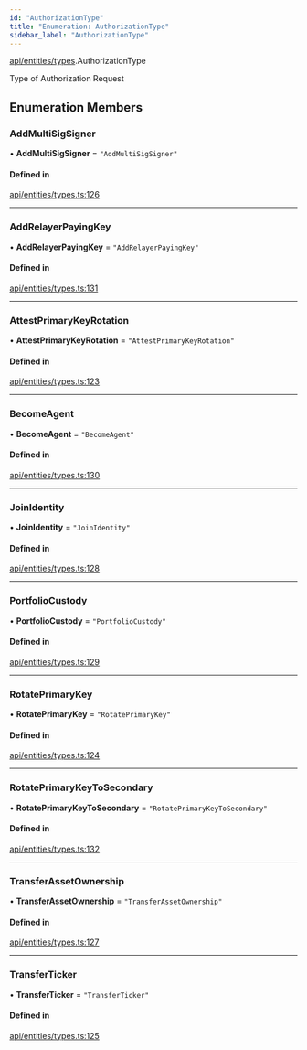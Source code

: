 ```yaml
---
id: "AuthorizationType"
title: "Enumeration: AuthorizationType"
sidebar_label: "AuthorizationType"
---
```


[api/entities/types](../../../../../modules/API/Entities/Types/Types.md).AuthorizationType

Type of Authorization Request

## Enumeration Members

### AddMultiSigSigner

• **AddMultiSigSigner** = ``"AddMultiSigSigner"``

#### Defined in

[api/entities/types.ts:126](https://github.com/PolymeshAssociation/polymesh-sdk/blob/654b99c8d/src/api/entities/types.ts#L126)

___

### AddRelayerPayingKey

• **AddRelayerPayingKey** = ``"AddRelayerPayingKey"``

#### Defined in

[api/entities/types.ts:131](https://github.com/PolymeshAssociation/polymesh-sdk/blob/654b99c8d/src/api/entities/types.ts#L131)

___

### AttestPrimaryKeyRotation

• **AttestPrimaryKeyRotation** = ``"AttestPrimaryKeyRotation"``

#### Defined in

[api/entities/types.ts:123](https://github.com/PolymeshAssociation/polymesh-sdk/blob/654b99c8d/src/api/entities/types.ts#L123)

___

### BecomeAgent

• **BecomeAgent** = ``"BecomeAgent"``

#### Defined in

[api/entities/types.ts:130](https://github.com/PolymeshAssociation/polymesh-sdk/blob/654b99c8d/src/api/entities/types.ts#L130)

___

### JoinIdentity

• **JoinIdentity** = ``"JoinIdentity"``

#### Defined in

[api/entities/types.ts:128](https://github.com/PolymeshAssociation/polymesh-sdk/blob/654b99c8d/src/api/entities/types.ts#L128)

___

### PortfolioCustody

• **PortfolioCustody** = ``"PortfolioCustody"``

#### Defined in

[api/entities/types.ts:129](https://github.com/PolymeshAssociation/polymesh-sdk/blob/654b99c8d/src/api/entities/types.ts#L129)

___

### RotatePrimaryKey

• **RotatePrimaryKey** = ``"RotatePrimaryKey"``

#### Defined in

[api/entities/types.ts:124](https://github.com/PolymeshAssociation/polymesh-sdk/blob/654b99c8d/src/api/entities/types.ts#L124)

___

### RotatePrimaryKeyToSecondary

• **RotatePrimaryKeyToSecondary** = ``"RotatePrimaryKeyToSecondary"``

#### Defined in

[api/entities/types.ts:132](https://github.com/PolymeshAssociation/polymesh-sdk/blob/654b99c8d/src/api/entities/types.ts#L132)

___

### TransferAssetOwnership

• **TransferAssetOwnership** = ``"TransferAssetOwnership"``

#### Defined in

[api/entities/types.ts:127](https://github.com/PolymeshAssociation/polymesh-sdk/blob/654b99c8d/src/api/entities/types.ts#L127)

___

### TransferTicker

• **TransferTicker** = ``"TransferTicker"``

#### Defined in

[api/entities/types.ts:125](https://github.com/PolymeshAssociation/polymesh-sdk/blob/654b99c8d/src/api/entities/types.ts#L125)
